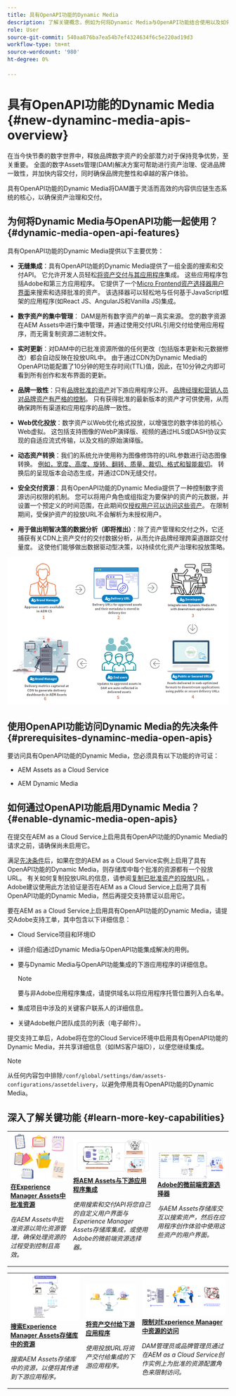 ```yaml
---
title: 具有OpenAPI功能的Dynamic Media
description: 了解关键概念，例如为何将Dynamic Media与OpenAPI功能结合使用以及如何启用它。
role: User
source-git-commit: 540aa876ba7ea54b7ef4324634f6c5e220ad19d3
workflow-type: tm+mt
source-wordcount: '980'
ht-degree: 0%

---
```


# 具有OpenAPI功能的Dynamic Media {#new-dynaminc-media-apis-overview}

在当今快节奏的数字世界中，释放品牌数字资产的全部潜力对于保持竞争优势，至关重要。 全面的数字Assets管理(DAM)解决方案可帮助进行资产治理、促进品牌一致性，并加快内容交付，同时确保品牌完整性和卓越的客户体验。

具有OpenAPI功能的Dynamic Media将DAM置于灵活而高效的内容供应链生态系统的核心，以确保资产治理和交付。

## 为何将Dynamic Media与OpenAPI功能一起使用？ {#dynamic-media-open-api-features}

具有OpenAPI功能的Dynamic Media提供以下主要优势：

* **无缝集成**：具有OpenAPI功能的Dynamic Media提供了一组全面的搜索和交付API。 它允许开发人员轻松[将资产交付与其应用程序](/help/assets/integrate-dynamic-media-open-apis.md)集成。 这些应用程序包括Adobe和第三方应用程序。 它提供了一个[Micro Frontend资产选择器用户界面](/help/assets/asset-selector.md)来搜索和选择批准的资产。 该选择器可以轻松地与任何基于JavaScript框架的应用程序(如React JS、AngularJS和Vanilla JS)集成。

* **数字资产的集中管理**： DAM是所有数字资产的单一真实来源。 您的数字资源在AEM Assets中进行集中管理，并通过使用交付URL引用交付给使用应用程序，而无需复制资源二进制文件。

* **实时更新**：对DAM中的已批准资源所做的任何更改（包括版本更新和元数据修改）都会自动反映在投放URL中。 由于通过CDN为Dynamic Media的OpenAPI功能配置了10分钟的短生存时间(TTL)值，因此，在10分钟之内即可看到所有创作和发布界面的更新。

* **品牌一致性**：只有[品牌批准的资产](/help/assets/approve-assets.md)对下游应用程序公开。 [品牌经理和营销人员对品牌资产有严格的控制](/help/assets/restrict-assets-delivery.md)。 只有获得批准的最新版本的资产才可供使用，从而确保跨所有渠道和应用程序的品牌一致性。

* **Web优化投放**：数字资产以Web优化格式投放，以增强您的数字体验的核心Web虚拟。 这包括支持图像的WebP演绎版、视频的通过HLS或DASH协议实现的自适应流式传输，以及文档的原始演绎版。

* **动态资产转换**：我们的系统允许使用称为图像修饰符的URL参数进行动态图像转换。 [例如，宽度、高度、旋转、翻转、质量、裁切、格式和智能裁切](/help/assets/deliver-assets-apis.md)。 转换后的呈现版本会动态生成，并通过CDN无缝交付。

* **安全交付资源**：具有OpenAPI功能的Dynamic Media提供了一种控制数字资源访问权限的机制。 您可以将用户角色或组指定为要保护的资产的元数据，并设置一个预定义的时间范围，在此期间仅[授权用户可以访问这些资产](/help/assets/restrict-assets-delivery.md)。 在限制期间，受保护资产的投放URL不会解析为未授权用户。

* **用于做出明智决策的数据分析（即将推出）**：除了资产管理和交付之外，它还捕获有关CDN上资产交付的交付数据分析，从而允许品牌经理跨渠道跟踪交付量度。 这使他们能够做出数据驱动型决策，以持续优化资产治理和投放策略。

![Dynamic Media Open API数据流图](assets/dm-openapi-dfd.png)

## 使用OpenAPI功能访问Dynamic Media的先决条件 {#prerequisites-dynaminc-media-open-apis}

要访问具有OpenAPI功能的Dynamic Media，您必须具有以下功能的许可证：

* AEM Assets as a Cloud Service

* AEM Dynamic Media

## 如何通过OpenAPI功能启用Dynamic Media？ {#enable-dynamic-media-open-apis}

在提交在AEM as a Cloud Service上启用具有OpenAPI功能的Dynamic Media的请求之前，请确保尚未启用它。

满足[先决条件](#prerequisites-dynaminc-media-open-apis)后，如果在您的AEM as a Cloud Service实例上启用了具有OpenAPI功能的Dynamic Media，则存储库中每个批准的资源都有一个投放URL。 有关如何复制投放URL的信息，请参阅[复制已批准资产的投放URL](approve-assets.md#copy-delivery-url-approved-assets) 。 Adobe建议使用此方法验证是否在AEM as a Cloud Service上启用了具有OpenAPI功能的Dynamic Media，然后再提交支持票证以启用它。

要在AEM as a Cloud Service上启用具有OpenAPI功能的Dynamic Media，请提交Adobe支持工单，其中包含以下详细信息：

* Cloud Service项目和环境ID

* 详细介绍通过Dynamic Media与OpenAPI功能集成解决的用例。

* 要与Dynamic Media与OpenAPI功能集成的下游应用程序的详细信息。

  >[!NOTE]
  >
  > 要与非Adobe应用程序集成，请提供域名以将应用程序托管位置列入白名单。

* 集成项目中涉及的关键客户联系人的详细信息。

* 关键Adobe帐户团队成员的列表（电子邮件）。

提交支持工单后，Adobe将在您的Cloud Service环境中启用具有OpenAPI功能的Dynamic Media，并共享详细信息（如IMS客户端ID），以便您继续集成。

>[!NOTE]
>
>从任何内容包中排除`/conf/global/settings/dam/assets-configurations/assetdelivery`，以避免停用具有OpenAPI功能的Dynamic Media。

## 深入了解关键功能 {#learn-more-key-capabilities}

<table>
<td>
   <a href="/help/assets/approve-assets.md">
   <img alt="在Experience Manager Assets中批准资源" src="./assets/approved-assets.jpeg" />
   </a>
   <div>
      <a href="/help/assets/approve-assets.md">
      <strong>在Experience Manager Assets中批准资源</strong>
      </a>
   </div>
   <p>
      <em>在AEM Assets中批准资源以简化资源管理，确保处理资源的过程受到控制且高效。</em>
   </p>
</td>
<td>
   <a href="/help/assets/integrate-dynamic-media-open-apis.md">
   <img alt="将AEM Assets与下游应用程序集成" src="./assets/asset-selector-integration.png" />
   </a>
   <div>
      <a href="/help/assets/integrate-dynamic-media-open-apis.md">
      <strong>将AEM Assets与下游应用程序集成</strong>
      </a>
   </div>
   <p>
      <em>使用搜索和交付API将您自己的自定义用户界面与Experience Manager Assets存储库集成，或使用Adobe的微前端资源选择器。</em>
   </p>
</td>
<td>
   <a href="/help/assets/asset-selector.md">
   <img alt="Adobe的资源选择器" src="./assets/asset-selector-prereqs.png" />
   </a>
   <div>
      <a href="/help/assets/asset-selector.md">
      <strong>Adobe的微前端资源选择器</strong>
      </a>
   </div>
   <p>
      <em>与AEM Assets存储库交互以搜索资产，然后在应用程序创作体验中使用这些资产的用户界面。</em>
   </p>
</td>
</table>
<table>
<td>
   <a href="/help/assets/search-assets-api.md">
   <img alt="搜索资源Experience Manager Assets存储库" src="./assets/search-assets-api-overview.png" />
   </a>
   <div>
      <a href="/help/assets/search-assets-api.md">
      <strong>搜索Experience Manager Assets存储库中的资源</strong>
      </a>
   </div>
   <p>
      <em>搜索AEM Assets存储库中的资源，以便将其传递到下游应用程序。</em>
   </p>
</td>
<td>
   <a href="/help/assets/deliver-assets-apis.md">
   <img alt="将资产交付给下游应用程序" src="./assets/delivery-url.png" />
   </a>
   <div>
      <a href="/help/assets/deliver-assets-apis.md">
      <strong>将资产交付给下游应用程序</strong>
      </a>
   </div>
   <p>
      <em>使用投放URL将资产交付给集成的下游应用程序。</em>
   </p>
</td>
<td>
   <a href="/help/assets/restrict-assets-delivery.md">
   <img alt="限制对Experience Manager中资源的访问" src="./assets/restricted-access.png" />
   </a>
   <div>
      <a href="/help/assets/restrict-assets-delivery.md">
      <strong>限制对Experience Manager中资源的访问</strong>
      </a>
   </div>
   <p>
      <em> DAM管理员或品牌管理员通过在AEM as a Cloud Service创作实例上为批准的资源配置角色来限制访问。</em>
   </p>
</td>
</table>

